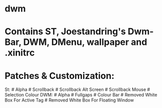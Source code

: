 # dwm

# Contains ST, Joestandring's Dwm-Bar, DWM, DMenu, wallpaper and .xinitrc

# Patches & Customization:
  St:
    # Alpha
    # Scrollback
    # Scrollback Alt Screen
    # Scrollback Mouse
    # Selection Colour
  DWM:
    # Alpha
    # Fullgaps
    # Colour Bar
    # Removed White Box For Active Tag
    # Removed White Box For Floating Window
  
